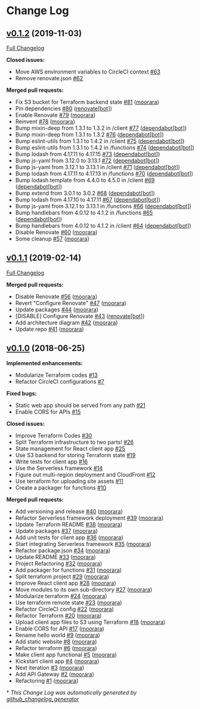 # Change Log

## [v0.1.2](https://github.com/moorara/serverless-demo/tree/v0.1.2) (2019-11-03)
[Full Changelog](https://github.com/moorara/serverless-demo/compare/v0.1.1...v0.1.2)

**Closed issues:**

- Move AWS environment variables to CircleCI context [\#63](https://github.com/moorara/serverless-demo/issues/63)
- Remove renovate.json [\#62](https://github.com/moorara/serverless-demo/issues/62)

**Merged pull requests:**

- Fix S3 bucket for Terraform backend state [\#81](https://github.com/moorara/serverless-demo/pull/81) ([moorara](https://github.com/moorara))
- Pin dependencies [\#80](https://github.com/moorara/serverless-demo/pull/80) ([renovate[bot]](https://github.com/apps/renovate))
- Enable Renovate [\#79](https://github.com/moorara/serverless-demo/pull/79) ([moorara](https://github.com/moorara))
- Reinvent [\#78](https://github.com/moorara/serverless-demo/pull/78) ([moorara](https://github.com/moorara))
- Bump mixin-deep from 1.3.1 to 1.3.2 in /client [\#77](https://github.com/moorara/serverless-demo/pull/77) ([dependabot[bot]](https://github.com/apps/dependabot))
- Bump mixin-deep from 1.3.1 to 1.3.2 [\#76](https://github.com/moorara/serverless-demo/pull/76) ([dependabot[bot]](https://github.com/apps/dependabot))
- Bump eslint-utils from 1.3.1 to 1.4.2 in /client [\#75](https://github.com/moorara/serverless-demo/pull/75) ([dependabot[bot]](https://github.com/apps/dependabot))
- Bump eslint-utils from 1.3.1 to 1.4.2 in /functions [\#74](https://github.com/moorara/serverless-demo/pull/74) ([dependabot[bot]](https://github.com/apps/dependabot))
- Bump lodash from 4.17.11 to 4.17.15 [\#73](https://github.com/moorara/serverless-demo/pull/73) ([dependabot[bot]](https://github.com/apps/dependabot))
- Bump js-yaml from 3.12.0 to 3.13.1 [\#72](https://github.com/moorara/serverless-demo/pull/72) ([dependabot[bot]](https://github.com/apps/dependabot))
- Bump js-yaml from 3.12.1 to 3.13.1 in /client [\#71](https://github.com/moorara/serverless-demo/pull/71) ([dependabot[bot]](https://github.com/apps/dependabot))
- Bump lodash from 4.17.11 to 4.17.13 in /functions [\#70](https://github.com/moorara/serverless-demo/pull/70) ([dependabot[bot]](https://github.com/apps/dependabot))
- Bump lodash.template from 4.4.0 to 4.5.0 in /client [\#69](https://github.com/moorara/serverless-demo/pull/69) ([dependabot[bot]](https://github.com/apps/dependabot))
- Bump extend from 3.0.1 to 3.0.2 [\#68](https://github.com/moorara/serverless-demo/pull/68) ([dependabot[bot]](https://github.com/apps/dependabot))
- Bump lodash from 4.17.10 to 4.17.11 [\#67](https://github.com/moorara/serverless-demo/pull/67) ([dependabot[bot]](https://github.com/apps/dependabot))
- Bump js-yaml from 3.12.1 to 3.13.1 in /functions [\#66](https://github.com/moorara/serverless-demo/pull/66) ([dependabot[bot]](https://github.com/apps/dependabot))
- Bump handlebars from 4.0.12 to 4.1.2 in /functions [\#65](https://github.com/moorara/serverless-demo/pull/65) ([dependabot[bot]](https://github.com/apps/dependabot))
- Bump handlebars from 4.0.12 to 4.1.2 in /client [\#64](https://github.com/moorara/serverless-demo/pull/64) ([dependabot[bot]](https://github.com/apps/dependabot))
- Disable Renovate [\#60](https://github.com/moorara/serverless-demo/pull/60) ([moorara](https://github.com/moorara))
- Some cleanup [\#57](https://github.com/moorara/serverless-demo/pull/57) ([moorara](https://github.com/moorara))

## [v0.1.1](https://github.com/moorara/serverless-demo/tree/v0.1.1) (2019-02-14)
[Full Changelog](https://github.com/moorara/serverless-demo/compare/v0.1.0...v0.1.1)

**Merged pull requests:**

- Disable Renovate [\#56](https://github.com/moorara/serverless-demo/pull/56) ([moorara](https://github.com/moorara))
- Revert "Configure Renovate" [\#47](https://github.com/moorara/serverless-demo/pull/47) ([moorara](https://github.com/moorara))
- Update packages [\#44](https://github.com/moorara/serverless-demo/pull/44) ([moorara](https://github.com/moorara))
- \[DISABLE\] Configure Renovate [\#43](https://github.com/moorara/serverless-demo/pull/43) ([renovate[bot]](https://github.com/apps/renovate))
- Add architecture diagram [\#42](https://github.com/moorara/serverless-demo/pull/42) ([moorara](https://github.com/moorara))
- Update repo [\#41](https://github.com/moorara/serverless-demo/pull/41) ([moorara](https://github.com/moorara))

## [v0.1.0](https://github.com/moorara/serverless-demo/tree/v0.1.0) (2018-06-25)
**Implemented enhancements:**

- Modularize Terraform codes [\#13](https://github.com/moorara/serverless-demo/issues/13)
- Refactor CircleCI configurations [\#7](https://github.com/moorara/serverless-demo/issues/7)

**Fixed bugs:**

- Static web app should be served from any path [\#21](https://github.com/moorara/serverless-demo/issues/21)
- Enable CORS for APIs [\#15](https://github.com/moorara/serverless-demo/issues/15)

**Closed issues:**

- Improve Terraform Codes [\#30](https://github.com/moorara/serverless-demo/issues/30)
- Split Terraform infrastructure to two parts! [\#26](https://github.com/moorara/serverless-demo/issues/26)
- State management for React client app [\#25](https://github.com/moorara/serverless-demo/issues/25)
- Use S3 backend for storing Terraform state [\#19](https://github.com/moorara/serverless-demo/issues/19)
- Write tests for client app [\#16](https://github.com/moorara/serverless-demo/issues/16)
- Use the Serverless framework [\#14](https://github.com/moorara/serverless-demo/issues/14)
- Figure out multi-region deployment and CloudFront [\#12](https://github.com/moorara/serverless-demo/issues/12)
- Use terraform for uploading site assets [\#11](https://github.com/moorara/serverless-demo/issues/11)
- Create a packager for functions [\#10](https://github.com/moorara/serverless-demo/issues/10)

**Merged pull requests:**

- Add versioning and release [\#40](https://github.com/moorara/serverless-demo/pull/40) ([moorara](https://github.com/moorara))
- Refactor Serverless framework deployment [\#39](https://github.com/moorara/serverless-demo/pull/39) ([moorara](https://github.com/moorara))
- Update Terraform README [\#38](https://github.com/moorara/serverless-demo/pull/38) ([moorara](https://github.com/moorara))
- Update packages [\#37](https://github.com/moorara/serverless-demo/pull/37) ([moorara](https://github.com/moorara))
- Add unit tests for client app [\#36](https://github.com/moorara/serverless-demo/pull/36) ([moorara](https://github.com/moorara))
- Start integrating Serverless framework [\#35](https://github.com/moorara/serverless-demo/pull/35) ([moorara](https://github.com/moorara))
- Refactor package.json [\#34](https://github.com/moorara/serverless-demo/pull/34) ([moorara](https://github.com/moorara))
- Update README [\#33](https://github.com/moorara/serverless-demo/pull/33) ([moorara](https://github.com/moorara))
- Project Refactoring [\#32](https://github.com/moorara/serverless-demo/pull/32) ([moorara](https://github.com/moorara))
- Add packager for functions [\#31](https://github.com/moorara/serverless-demo/pull/31) ([moorara](https://github.com/moorara))
- Split terraform project [\#29](https://github.com/moorara/serverless-demo/pull/29) ([moorara](https://github.com/moorara))
- Improve React client app [\#28](https://github.com/moorara/serverless-demo/pull/28) ([moorara](https://github.com/moorara))
- Move modules to its own sub-directory [\#27](https://github.com/moorara/serverless-demo/pull/27) ([moorara](https://github.com/moorara))
- Modularize terraform [\#24](https://github.com/moorara/serverless-demo/pull/24) ([moorara](https://github.com/moorara))
- Use terraform remote state [\#23](https://github.com/moorara/serverless-demo/pull/23) ([moorara](https://github.com/moorara))
- Refactor CircleCI config [\#22](https://github.com/moorara/serverless-demo/pull/22) ([moorara](https://github.com/moorara))
- Refactor Terraform [\#20](https://github.com/moorara/serverless-demo/pull/20) ([moorara](https://github.com/moorara))
- Upload client app files to S3 using Terraform [\#18](https://github.com/moorara/serverless-demo/pull/18) ([moorara](https://github.com/moorara))
- Enable CORS for API [\#17](https://github.com/moorara/serverless-demo/pull/17) ([moorara](https://github.com/moorara))
- Rename hello world [\#9](https://github.com/moorara/serverless-demo/pull/9) ([moorara](https://github.com/moorara))
- Add static website [\#8](https://github.com/moorara/serverless-demo/pull/8) ([moorara](https://github.com/moorara))
- Refactor terraform [\#6](https://github.com/moorara/serverless-demo/pull/6) ([moorara](https://github.com/moorara))
- Make client app functional [\#5](https://github.com/moorara/serverless-demo/pull/5) ([moorara](https://github.com/moorara))
- Kickstart client app [\#4](https://github.com/moorara/serverless-demo/pull/4) ([moorara](https://github.com/moorara))
- Next iteration [\#3](https://github.com/moorara/serverless-demo/pull/3) ([moorara](https://github.com/moorara))
- Add API Gateway [\#2](https://github.com/moorara/serverless-demo/pull/2) ([moorara](https://github.com/moorara))
- Refactoring [\#1](https://github.com/moorara/serverless-demo/pull/1) ([moorara](https://github.com/moorara))



\* *This Change Log was automatically generated by [github_changelog_generator](https://github.com/skywinder/Github-Changelog-Generator)*